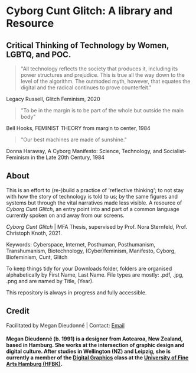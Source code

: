 <h1>Cyborg Cunt Glitch: A library and Resource</h1>
<h2>Critical Thinking of Technology by Women, LGBTQ, and POC.</h2>

>"All technology reflects the society that produces it, including its power structures and prejudice. This is true all the way down to the level of the algorithm. The outmoded myth, however, that equates the digital and the radical continues to prove counterfeit." 
<p>Legacy Russell, Glitch Feminism, 2020</p>

>"To be in the margin is to be part of the whole but outside the main body"
<p>Bell Hooks, FEMINIST THEORY from margin to center, 1984</p>
 
>"Our best machines are made of sunshine." 
<p>Donna Haraway, A Cyborg Manifesto: Science, Technology, and Socialist-Feminism in the Late 20th Century, 1984</p>

<h2>About</h2>
<p>This is an effort to (re-)build a practice of 'reflective thinking'; to not stay with how the story of technology is told to us; by the same figures and systems but through the vital narratives made less visible. A resource of <i>Cyborg Cunt Glitch</i>, an entry point into and part of a common language currently spoken on and away from our screens.</p>

<i>Cyborg Cunt Glitch</i> | MFA Thesis, supervised by Prof. Nora Sternfeld, Prof. Christoph Knoth, 2021.

Keywords: Cyberspace, Internet, Posthuman, Posthumanism, Transhumanism, Biotechnology, (Cyber)feminism, Manifesto, Cyborg, Biofeminism, Cunt, Glitch 

<p>To keep things tidy for your Downloads folder, folders are organised alphabetically by First Name, Last Name. File types are mostly: .pdf, .jpg, .png and are named by Title, (Year).</p>

<p>This repository is always in progress and fully accessible.</p>

<h2>Credit</h2>
<p>Facilitated by Megan Dieudonné | Contact: <a href="mailto:megan.dieudonne@gmail.com">Email</a></p>
<h4>Megan Dieudonné (b. 1991) is a designer from Aotearoa, New Zealand, based in Hamburg. She works at the intersection of graphic design and digital culture. After studies in Wellington (NZ) and Leipzig, she is currently a member of the <a href="http://www.digitale-grafik.com/">Digital Graphics</a> class at the <a href="https://www.hfbk-hamburg.de/en/">University of Fine Arts Hamburg (HFBK)</a>.</h4>
